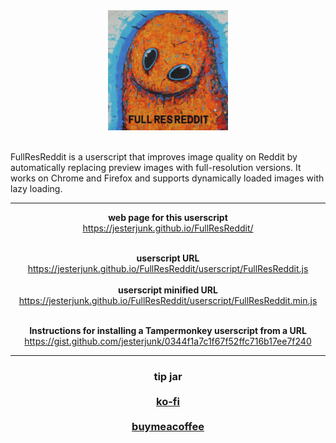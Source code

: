 <div align="center"><img src="img/FullResReddit_logo_192x192.png"></div>

<p><br>FullResReddit is a userscript that improves image quality on Reddit by automatically replacing preview images with full-resolution versions. It works on Chrome and Firefox and supports dynamically loaded images with lazy loading.</p>

<div align="center">
<p><hr><strong>web page for this userscript</strong><br>
<a href="https://jesterjunk.github.io/FullResReddit/" title="https://jesterjunk.github.io/FullResReddit/" target="_blank">https://jesterjunk.github.io/FullResReddit/</a><br><br>

<strong>userscript URL</strong><br>
<a href="https://jesterjunk.github.io/FullResReddit/userscript/FullResReddit.js" title="https://jesterjunk.github.io/FullResReddit/userscript/FullResReddit.js" target="_blank">https://jesterjunk.github.io/FullResReddit/userscript/FullResReddit.js</a><br><br>
<strong>userscript minified URL</strong><br>
<a href="https://jesterjunk.github.io/FullResReddit/userscript/FullResReddit.min.js" title="https://jesterjunk.github.io/FullResReddit/userscript/FullResReddit.min.js" target="_blank">https://jesterjunk.github.io/FullResReddit/userscript/FullResReddit.min.js</a><br><br>

<strong>Instructions for installing a Tampermonkey userscript from a URL</strong><br>
<a href="https://gist.github.com/jesterjunk/0344f1a7c1f67f52ffc716b17ee7f240" title="https://gist.github.com/jesterjunk/0344f1a7c1f67f52ffc716b17ee7f240" target="_blank">https://gist.github.com/jesterjunk/0344f1a7c1f67f52ffc716b17ee7f240</a>
<hr></p>
</div>

<h3 align="center">
    tip jar<br><br>
    <a href="https://ko-fi.com/jesterjunk" title="https://ko-fi.com/jesterjunk">ko-fi</a><br><br>
    <a href="https://www.buymeacoffee.com/jesterjunk" title="https://www.buymeacoffee.com/jesterjunk">buymeacoffee</a><br>
</h3>
